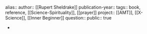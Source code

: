 alias::
author:: [[Rupert Sheldrake]] 
publication-year::
tags:: book, reference, [[Science-Spirituality]], [[prayer]] 
project:: [[AMT]], [[X-Science]], [[Inner Beginner]] 
question::
public:: true

-